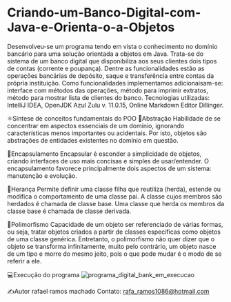 # Criando-um-Banco-Digital-com-Java-e-Orienta-o-a-Objetos

Desenvolveu-se um programa tendo em vista o conhecimento no domínio bancário para uma solução orientada a objetos em Java. Trata-se do sistema de um banco digital que disponibiliza aos seus clientes dois tipos de contas (corrente e poupança). Dentre as funcionalidades estão as operações bancárias de depósito, saque e transferência entre contas da própria instituição. Como funcionalidades implementamos adicionaisam-se: interface com métodos das operações, método para imprimir extratos, método para mostrar lista de clientes do banco. Tecnologias utilizadas: IntelliJ IDEA, OpenJDK Azul Zulu v. 11.0.15, Online Markdown Editor Dillinger.

⚛️Síntese de conceitos fundamentais do POO
🔹Abstração
Habilidade de se concentrar em aspectos essenciais de um domínio, ignorando características menos importantes ou acidentais. Por isto, objetos são abstrações de entidades existentes no domínio em questão.

🔹Encapsulamento
Encapsular é esconder a simplicidade de objetos, criando interfaces de uso mais concisas e simples de usar/entender. O encapsulamento favorece principalmente dois aspectos de um sistema: manutenção e evolução.

🔹Herança
Permite definir uma classe filha que reutiliza (herda), estende ou modifica o comportamento de uma classe pai. A classe cujos membros são herdados é chamada de classe base. Uma classe que herda os membros da classe base é chamada de classe derivada.

🔹Polimorfismo
Capacidade de um objeto ser referenciado de várias formas, ou seja, tratar objetos criados a partir de classes específicas como objetos de uma classe genérica. Entretanto, o polimorfismo não quer dizer que o objeto se transforma infinitamente, muito pelo contrário, um objeto nasce de um tipo e morre do mesmo jeito, pois o que pode mudar é o modo de se referir a ele.

💻Execução do programa
![programa_digital_bank_em_execucao](https://github.com/user-attachments/assets/c0095d49-2d8e-4d1c-8c61-0bfb974fa523)

✍️Autor
rafael ramos machado
Contato: rafa_ramos1086@hotmail.com

